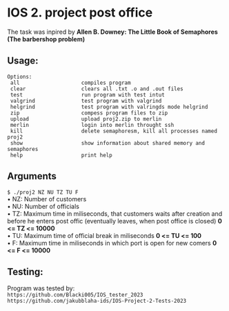 # IOS 2. project post office

The task was inpired by **Allen B. Downey: The Little Book of Semaphores (The barbershop problem)**

## Usage:
```
Options: 
 all                    compiles program
 clear                  clears all .txt .o and .out files
 test                   run program with test intut
 valgrind               test program with valgrind 
 helgrind               test program with valringds mode helgrind
 zip                    compess program files to zip
 upload                 upload proj2.zip to merlin
 merlin                 login into merlin throught ssh
 kill                   delete semaphoresm, kill all processes named proj2
 show                   show information about shared memory and semaphores
 help                   print help
```

## Arguments
`$ ./proj2 NZ NU TZ TU F` \
• NZ: Number of customers \
• NU: Number of officials \
• TZ: Maximum time in miliseconds, that customers waits after creation and before he enters post offic (eventually leaves, when post office is closed) **0 <= TZ <= 10000** \
• TU: Maximum time of official break in miliseconds **0 <= TU <= 100** \
• F:  Maximum time in miliseconds in which port is open for new comers **0 <= F <= 10000**

## Testing:
Program was tested by: \
`https://github.com/Blacki005/IOS_tester_2023` \
`https://github.com/jakubblaha-ids/IOS-Project-2-Tests-2023` 